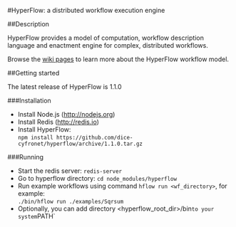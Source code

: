 #HyperFlow: a distributed workflow execution engine

##Description

HyperFlow provides a model of computation, workflow description language and enactment engine for complex, distributed workflows.

Browse the [wiki pages](https://github.com/balis/hyperflow/wiki) to learn more about the HyperFlow workflow model. 

##Getting started

The latest release of HyperFlow is 1.1.0

###Installation
* Install Node.js (http://nodejs.org)
* Install Redis (http://redis.io) 
* Install HyperFlow:<br>`npm install https://github.com/dice-cyfronet/hyperflow/archive/1.1.0.tar.gz`

###Running
* Start the redis server: `redis-server`
* Go to hyperflow directory: `cd node_modules/hyperflow`
* Run example workflows using command `hflow run <wf_directory>`, for example:<br>```./bin/hflow run ./examples/Sqrsum```
* Optionally, you can add directory <hyperflow_root_dir>/bin` to your system `PATH`
